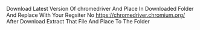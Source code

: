 Download Latest Version Of chromedriver And Place In Downloaded Folder And Replace With Your Regsiter No 
https://chromedriver.chromium.org/
After Download Extract That File And Place To The Folder

